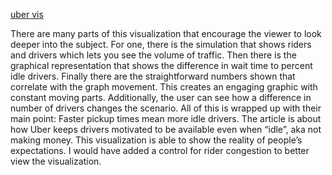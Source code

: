 

[uber vis](https://www.nytimes.com/interactive/2017/04/02/technology/uber-drivers-psychological-tricks.html)


There are many parts of this visualization that encourage the viewer to look deeper into the subject. For one, there is the simulation that shows riders and drivers which lets you see the volume of traffic. Then there is the graphical representation that shows the difference in wait time to percent idle drivers. Finally there are the straightforward numbers shown that correlate with the graph movement. This creates an engaging graphic with constant moving parts. Additionally, the user can see how a difference in number of drivers changes the scenario. All of this is wrapped up with their main point: Faster pickup times mean more idle drivers. The article is about how Uber keeps drivers motivated to be available even when “idle”, aka not making money. This visualization is able to show the reality of people’s expectations. I would have added a control for rider congestion to better view the visualization.
